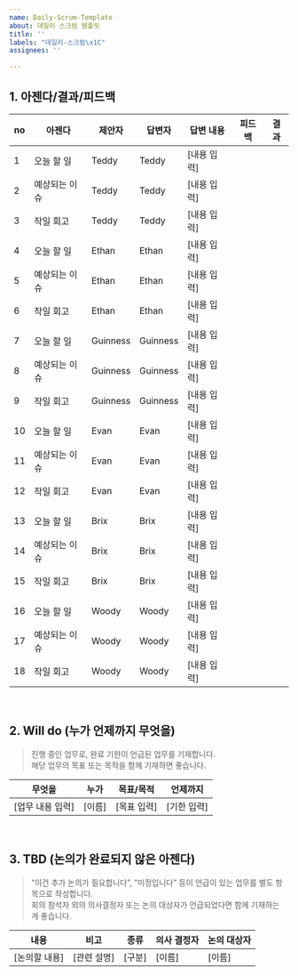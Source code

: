 ```yaml
---
name: Daily-Scrum-Template
about: 데일리 스크럼 템플릿
title: ''
labels: "데일리-스크럼\x1C"
assignees: ''

---
```


## 1. 아젠다/결과/피드백

| no | 아젠다 | 제안자 | 답변자 | 답변 내용 | 피드백 | 결과 |
|----|--------|--------|--------|------------|---------|--------|
| 1  | 오늘 할 일 | Teddy | Teddy | [내용 입력] |  |  |
| 2  | 예상되는 이슈 | Teddy | Teddy | [내용 입력] |  |  |
| 3  | 작일 회고 | Teddy | Teddy | [내용 입력] |  |  |
| 4  | 오늘 할 일 | Ethan | Ethan | [내용 입력] |  |  |
| 5  | 예상되는 이슈 | Ethan | Ethan | [내용 입력] |  |  |
| 6  | 작일 회고 | Ethan | Ethan | [내용 입력] |  |  |
| 7  | 오늘 할 일 | Guinness | Guinness | [내용 입력] |  |  |
| 8  | 예상되는 이슈 | Guinness | Guinness | [내용 입력] |  |  |
| 9  | 작일 회고 | Guinness | Guinness | [내용 입력] |  |  |
| 10 | 오늘 할 일 | Evan | Evan | [내용 입력] |  |  |
| 11 | 예상되는 이슈 | Evan | Evan | [내용 입력] |  |  |
| 12 | 작일 회고 | Evan | Evan | [내용 입력] |  |  |
| 13 | 오늘 할 일 | Brix | Brix | [내용 입력] |  |  |
| 14 | 예상되는 이슈 | Brix | Brix | [내용 입력] |  |  |
| 15 | 작일 회고 | Brix | Brix | [내용 입력] |  |  |
| 16 | 오늘 할 일 | Woody | Woody | [내용 입력] |  |  |
| 17 | 예상되는 이슈 | Woody | Woody | [내용 입력] |  |  |
| 18 | 작일 회고 | Woody | Woody | [내용 입력] |  |  |

<br />

## 2. Will do (누가 언제까지 무엇을)

> 진행 중인 업무로, 완료 기한이 언급된 업무를 기재합니다.  
> 해당 업무의 목표 또는 목적을 함께 기재하면 좋습니다.

| 무엇을              | 누가   | 목표/목적     | 언제까지 |
|---------------------|--------|----------------|-----------|
| [업무 내용 입력]    | [이름] | [목표 입력]   | [기한 입력] |

<br />

## 3. TBD (논의가 완료되지 않은 아젠다)

> “이건 추가 논의가 필요합니다”, “미정입니다” 등이 언급이 있는 업무를 별도 항목으로 작성합니다.  
> 회의 참석자 외의 의사결정자 또는 논의 대상자가 언급되었다면 함께 기재하는 게 좋습니다.

| 내용 | 비고 | 종류 | 의사 결정자 | 논의 대상자 |
|------|------|------|----------------|----------------|
| [논의할 내용] | [관련 설명] | [구분] | [이름] | [이름] |

